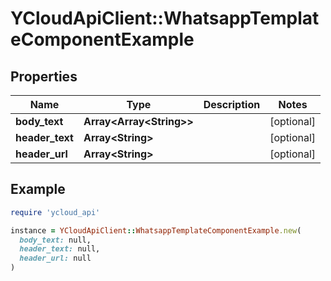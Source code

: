 # YCloudApiClient::WhatsappTemplateComponentExample

## Properties

| Name | Type | Description | Notes |
| ---- | ---- | ----------- | ----- |
| **body_text** | **Array&lt;Array&lt;String&gt;&gt;** |  | [optional] |
| **header_text** | **Array&lt;String&gt;** |  | [optional] |
| **header_url** | **Array&lt;String&gt;** |  | [optional] |

## Example

```ruby
require 'ycloud_api'

instance = YCloudApiClient::WhatsappTemplateComponentExample.new(
  body_text: null,
  header_text: null,
  header_url: null
)
```


